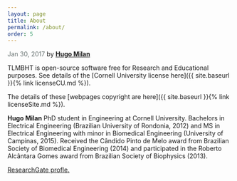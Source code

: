```yaml
---
layout: page
title: About
permalink: /about/
order: 5
---
```


<span style="color:#697473">Jan 30, 2017</span> by [**Hugo Milan**](https://hugomilan.github.io/) 

TLMBHT is open-source software free for Research and Educational purposes. See details of the [Cornell University license here]({{ site.baseurl }}{% link licenseCU.md %}).

The details of these [webpages copyright are here]({{ site.baseurl }}{% link licenseSite.md %}).

**Hugo Milan** PhD student in Engineering at Cornell University. Bachelors in Electrical Engineering (Brazilian University of Rondonia, 2012) and MS in Electrical Engineering with minor in Biomedical Engineering (University of Campinas, 2015). Received the Cândido Pinto de Melo award from Brazilian Society of Biomedical Engineering (2014) and participated in the Roberto Alcântara Gomes award from Brazilian Society of Biophysics (2013).

[ResearchGate profle.](https://www.researchgate.net/profile/Hugo_Milan2)
